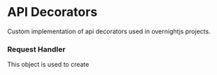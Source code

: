 # API Decorators
Custom implementation of api decorators used in overnightjs projects.

### Request Handler
This object is used to create 
